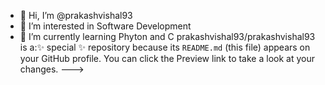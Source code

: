 - 👋 Hi, I’m @prakashvishal93
- 👀 I’m interested in Software Development
- 🌱 I’m currently learning Phyton and C
prakashvishal93/prakashvishal93 is a:✨ special ✨ repository because its `README.md` (this file) appears on your GitHub profile.
You can click the Preview link to take a look at your changes.
--->
